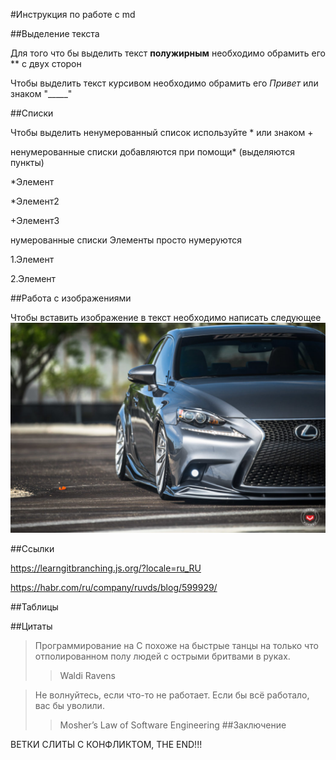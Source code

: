 #Инструкция по работе с md

##Выделение текста

Для того что бы выделить текст **полужирным** необходимо обрамить его ** с двух сторон  

Чтобы выделить текст курсивом необходимо обрамить его *Привет*
или знаком "_____"

##Списки

Чтобы выделить ненумерованный список используйте * или знаком +

ненумерованные списки добавляются при помощи* 
(выделяются пункты)

*Элемент

*Элемент2

+Элемент3

нумерованные списки Элементы просто нумеруются

1.Элемент

2.Элемент

##Работа с изображениями

Чтобы вставить изображение в текст необходимо написать следующее ![привет](Lexus_IS_VPS-305T_dd673b38-1047x698.jpg)

##Ссылки


https://learngitbranching.js.org/?locale=ru_RU

https://habr.com/ru/company/ruvds/blog/599929/

##Таблицы

##Цитаты
 >Программирование на С похоже на быстрые танцы на только что отполированном полу людей с острыми бритвами в руках.
>>Waldi Ravens

>Не волнуйтесь, если что-то не работает. Если бы всё работало, вас бы уволили.
>>Mosher’s Law of Software Engineering
##Заключение

ВЕТКИ СЛИТЫ С КОНФЛИКТОМ, THE END!!!